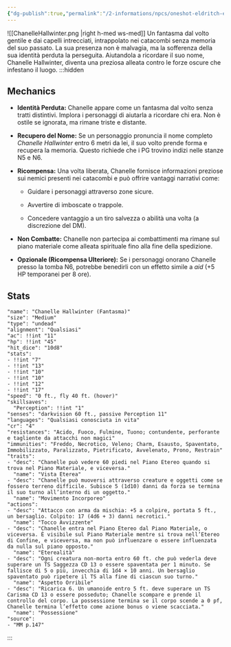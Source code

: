 ```yaml
---
{"dg-publish":true,"permalink":"/2-informations/npcs/oneshot-eldritch-eye/fantasma-chanelle-hallwinter/","noteIcon":""}
---
```



![[ChanelleHallwinter.png \|right h-med ws-med]] Un fantasma dal volto gentile e dai capelli intrecciati, intrappolato nei catacombi senza memoria del suo passato. La sua presenza non è malvagia, ma la sofferenza della sua identità perduta la perseguita. Aiutandola a ricordare il suo nome, Chanelle Hallwinter, diventa una preziosa alleata contro le forze oscure che infestano il luogo.
:::hidden

## Mechanics

- **Identità Perduta:** Chanelle appare come un fantasma dal volto senza tratti distintivi. Implora i personaggi di aiutarla a ricordare chi era. Non è ostile se ignorata, ma rimane triste e distante.
    
- **Recupero del Nome:** Se un personaggio pronuncia il nome completo _Chanelle Hallwinter_ entro 6 metri da lei, il suo volto prende forma e recupera la memoria. Questo richiede che i PG trovino indizi nelle stanze N5 e N6.
    
- **Ricompensa:** Una volta liberata, Chanelle fornisce informazioni preziose sui nemici presenti nei catacombi e può offrire vantaggi narrativi come:
    
    - Guidare i personaggi attraverso zone sicure.
        
    - Avvertire di imboscate o trappole.
        
    - Concedere vantaggio a un tiro salvezza o abilità una volta (a discrezione del DM).
        
- **Non Combatte:** Chanelle non partecipa ai combattimenti ma rimane sul piano materiale come alleata spirituale fino alla fine della spedizione.
    
- **Opzionale (Ricompensa Ulteriore):** Se i personaggi onorano Chanelle presso la tomba N6, potrebbe benedirli con un effetto simile a _aid_ (+5 HP temporanei per 8 ore).

## Stats
```statblock
"name": "Chanelle Hallwinter (Fantasma)"
"size": "Medium"
"type": "undead"
"alignment": "Qualsiasi"
"ac": !!int "11"
"hp": !!int "45"
"hit_dice": "10d8"
"stats":
- !!int "7"
- !!int "13"
- !!int "10"
- !!int "10"
- !!int "12"
- !!int "17"
"speed": "0 ft., fly 40 ft. (hover)"
"skillsaves":
  "Perception": !!int "1"
"senses": "darkvision 60 ft., passive Perception 11"
"languages": "Qualsiasi conosciuta in vita"
"cr": "4"
"resistances": "Acido, Fuoco, Fulmine, Tuono; contundente, perforante e tagliente da attacchi non magici"
"immunities": "Freddo, Necrotico, Veleno; Charm, Esausto, Spaventato, Immobilizzato, Paralizzato, Pietrificato, Avvelenato, Prono, Restrain"
"traits":
- "desc": "Chanelle può vedere 60 piedi nel Piano Etereo quando si trova nel Piano Materiale, e viceversa."
  "name": "Vista Eterea"
- "desc": "Chanelle può muoversi attraverso creature e oggetti come se fossero terreno difficile. Subisce 5 (1d10) danni da forza se termina il suo turno all’interno di un oggetto."
  "name": "Movimento Incorporeo"
"actions":
- "desc": "Attacco con arma da mischia: +5 a colpire, portata 5 ft., un bersaglio. Colpito: 17 (4d6 + 3) danni necrotici."
  "name": "Tocco Avvizzente"
- "desc": "Chanelle entra nel Piano Etereo dal Piano Materiale, o viceversa. È visibile sul Piano Materiale mentre si trova nell’Etereo di Confine, e viceversa, ma non può influenzare o essere influenzata da nulla sul piano opposto."
  "name": "Eterealità"
- "desc": "Ogni creatura non-morta entro 60 ft. che può vederla deve superare un TS Saggezza CD 13 o essere spaventata per 1 minuto. Se fallisce di 5 o più, invecchia di 1d4 × 10 anni. Un bersaglio spaventato può ripetere il TS alla fine di ciascun suo turno."
  "name": "Aspetto Orribile"
- "desc": "Ricarica 6. Un umanoide entro 5 ft. deve superare un TS Carisma CD 13 o essere posseduto; Chanelle scompare e prende il controllo del corpo. La possessione termina se il corpo scende a 0 pf, Chanelle termina l’effetto come azione bonus o viene scacciata."
  "name": "Possessione"
"source":
- "MM p.147"
```
:::